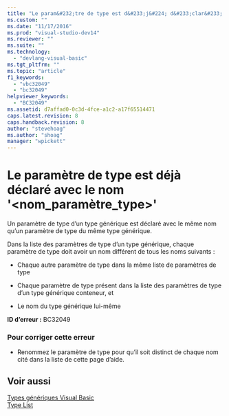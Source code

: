 ```yaml
---
title: "Le param&#232;tre de type est d&#233;j&#224; d&#233;clar&#233; avec le nom &#39;&lt;nom_param&#232;tre_type&gt;&#39; | Microsoft Docs"
ms.custom: ""
ms.date: "11/17/2016"
ms.prod: "visual-studio-dev14"
ms.reviewer: ""
ms.suite: ""
ms.technology: 
  - "devlang-visual-basic"
ms.tgt_pltfrm: ""
ms.topic: "article"
f1_keywords: 
  - "vbc32049"
  - "bc32049"
helpviewer_keywords: 
  - "BC32049"
ms.assetid: d7affad0-0c3d-4fce-a1c2-a17f65514471
caps.latest.revision: 8
caps.handback.revision: 8
author: "stevehoag"
ms.author: "shoag"
manager: "wpickett"
---
```

# Le param&#232;tre de type est d&#233;j&#224; d&#233;clar&#233; avec le nom &#39;&lt;nom_param&#232;tre_type&gt;&#39;
Un paramètre de type d’un type générique est déclaré avec le même nom qu’un paramètre de type du même type générique.  
  
 Dans la liste des paramètres de type d’un type générique, chaque paramètre de type doit avoir un nom différent de tous les noms suivants :  
  
-   Chaque autre paramètre de type dans la même liste de paramètres de type  
  
-   Chaque paramètre de type présent dans la liste des paramètres de type d’un type générique conteneur, et  
  
-   Le nom du type générique lui\-même  
  
 **ID d’erreur :** BC32049  
  
### Pour corriger cette erreur  
  
-   Renommez le paramètre de type pour qu’il soit distinct de chaque nom cité dans la liste de cette page d’aide.  
  
## Voir aussi  
 [Types génériques Visual Basic](/dotnet/visual-basic/programming-guide/language-features/data-types/generic-types)   
 [Type List](/dotnet/visual-basic/language-reference/statements/type-list)